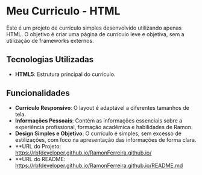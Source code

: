 # Meu Curriculo - HTML
Este é um projeto de currículo simples desenvolvido utilizando apenas HTML. 
O objetivo é criar uma página de currículo leve e objetiva, sem a utilização de frameworks externos.

## Tecnologias Utilizadas

- **HTML5**: Estrutura principal do currículo.

## Funcionalidades

- **Currículo Responsivo**: O layout é adaptável a diferentes tamanhos de tela.
- **Informações Pessoais**: Contém as informações essenciais sobre a experiência profissional, formação acadêmica e habilidades de Ramon.
- **Design Simples e Objetivo**: O currículo é simples, sem excesso de estilizações, com foco na apresentação das informações de forma clara.
- **URL do Projeto: https://rbfdeveloper.github.io/RamonFerreira.github.io/
- **URL do README: https://rbfdeveloper.github.io/RamonFerreira.github.io/README.md
